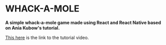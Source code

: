 # WHACK-A-MOLE

**A simple whack-a-mole game made using React and React Native based on Ania Kubow's tutorial.**

[This here]() is the link to the tutorial video.